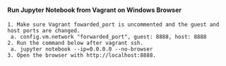 #### Run Jupyter Notebook from Vagrant on Windows Browser
````
1. Make sure Vagrant fowarded_port is uncommented and the guest and host ports are changed.
 a. config.vm.network "forwarded_port", guest: 8888, host: 8888
2. Run the command below after vagrant ssh.
 a. jupyter notebook --ip=0.0.0.0 --no-browser
3. Open the browser with http://localhost:8888.

````

